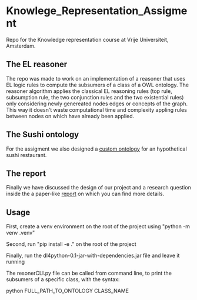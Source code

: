 # Knowlege_Representation_Assigment
Repo for the Knowledge representation course at Vrije Universiteit, Amsterdam.
## The EL reasoner
The repo was made to work on an implementation of a reasoner that uses EL logic rules to compute the subsumers of a class of a OWL ontology.
The reasoner algorithm applies the classical EL reasoning rules (top rule, subsumption rule, the two conjunction rules and the two existential rules) only considering newly genereated nodes edges or concepts of the graph. This way it doesn't waste computational time and complexity appling rules between nodes on which have already been applied.
## The Sushi ontology
For the assigment we also designed a [custom ontology](https://github.com/michelexyz/Knowlege_Representation_Assigment/blob/main/src/ELreasoner/Sushi23_11.owl) for an hypothetical sushi restaurant.
## The report
Finally we have discussed the design of our project and a research question inside the a paper-like [report](https://github.com/michelexyz/Knowlege_Representation_Assigment/blob/main/report.pdf) on which you can find more details. 

## Usage
First, create a venv environment on the root of the project using "python -m venv .venv"

Second, run "pip install -e ." on the root of the project

Finally, run the dl4python-0.1-jar-with-dependencies.jar file and leave it running

The resonerCLI.py file can be called from command line, to print the subsumers of a specific class, with the syntax:

python FULL_PATH_TO_ONTOLOGY CLASS_NAME


